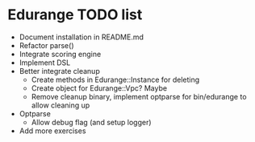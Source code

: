 # Edurange TODO list

- Document installation in README.md
- Refactor parse()
- Integrate scoring engine
- Implement DSL
- Better integrate cleanup 
  - Create methods in Edurange::Instance for deleting
  - Create object for Edurange::Vpc? Maybe
  - Remove cleanup binary, implement optparse for bin/edurange to allow cleaning up
- Optparse
  - Allow debug flag (and setup logger)
- Add more exercises
